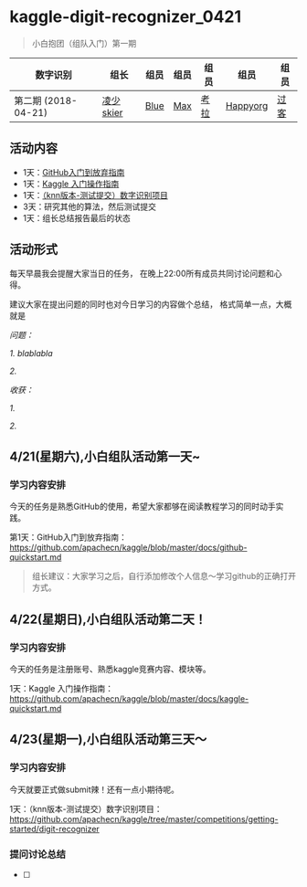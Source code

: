 # kaggle-digit-recognizer_0421


> 小白抱团（组队入门）第一期

|数字识别|组长|组员|组员|组员|组员|组员|
| -- | -- | -- | -- | -- | -- | -- |
|第二期 (2018-04-21)|[凌少skier](https://github.com/skierlin)|[Blue](https://github.com/)|[Max](https://github.com/)|[考拉](https://github.com/)|[Happyorg](https://github.com/)|[过客](https://github.com/)|

## 活动内容

* 1天：[GitHub入门到放弃指南](https://github.com/apachecn/kaggle/blob/master/docs/github-quickstart.md)
* 1天：[Kaggle 入门操作指南](https://github.com/apachecn/kaggle/blob/master/docs/kaggle-quickstart.md)
* 1天：[（knn版本-测试提交）数字识别项目](https://github.com/apachecn/kaggle/tree/master/competitions/getting-started/digit-recognizer)
* 3天：研究其他的算法，然后测试提交
* 1天：组长总结报告最后的状态

## 活动形式

每天早晨我会提醒大家当日的任务，
在晚上22:00所有成员共同讨论问题和心得。

建议大家在提出问题的同时也对今日学习的内容做个总结，
格式简单一点，大概就是

*问题：*

*1. blablabla*

*2.*

*收获：*

*1.*

*2.*



## 4/21(星期六),小白组队活动第一天~

### 学习内容安排

今天的任务是熟悉GitHub的使用，希望大家都够在阅读教程学习的同时动手实践。

第1天：GitHub入门到放弃指南：https://github.com/apachecn/kaggle/blob/master/docs/github-quickstart.md

> 组长建议：大家学习之后，自行添加修改个人信息～学习github的正确打开方式。


## 4/22(星期日),小白组队活动第二天！

### 学习内容安排

今天的任务是注册账号、熟悉kaggle竞赛内容、模块等。

1天：Kaggle 入门操作指南：https://github.com/apachecn/kaggle/blob/master/docs/kaggle-quickstart.md




## 4/23(星期一),小白组队活动第三天～

### 学习内容安排

今天就要正式做submit辣！还有一点小期待呢。

1天：（knn版本-测试提交）数字识别项目：https://github.com/apachecn/kaggle/tree/master/competitions/getting-started/digit-recognizer


### 提问讨论总结

- [ ]


